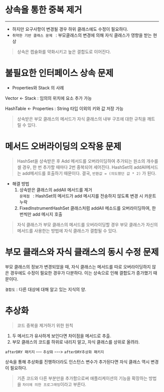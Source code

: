 # 상속을 통한 중복 제거

---
- 하지만 요구사항이 변경될 경우 하위 클래스에도 수정이 필요하다. 
- `취약한 기반 클래스 문제 ` : 부모클래스의 변경에 의해 자식 클래스가 영향을 받는 현상

> 상속은 켑슐화를 약화시키고 높은 결합도로 이어진다.


# 불필요한 인터페이스 상속 문제

- Properties와 Stack 의 사례

Vector <- Stack : 임의의 위치에 요소 추가 가능 

HashTable <- Properties : String 타입 이외의 키와 값 저장 가능

> 상속받은 부모 클래스의 메서드가 자식 클래스의 내부 구조에 대한 규칙을 깨트릴 수 있다.

# 메서드 오버라이딩의 오작용 문제

> HashSet을 상속받은 후 Add 메서드를 오버라이딩하여 추가되는 원소의 개수를 셀 경우,
> 한 번 추가할 때마다 2번 중복되어 세어진다. HashSet의 addAll메서드는 add메서드를 호출하기 때문이다.
> 결국, `반환값 = (의도했던 값 * 2)` 가 된다.

- 해결 방법 </br>
    1. 상속받은 클래스의 addAll 메서드를 제거 </br>
    `문제점 ` : HashSet의 메서드가 add 메시지를 전송하지 않도록 변경 시 카운트 누락 </br>
    2. FixedInstrumentHashSet 클래스처럼 addAll 메소드를 오버라이딩하여, 한번씩만 add 메시지 호출

> 자식 클래스가 부모 클래스의 메서드를 오버라이딩할 경우 부모 클래스가 자신의 메서드를
> 사용한는 방법에 자식 클래스가 결합될 수 있다.

# 부모 클래스와 자식 클래스의 동시 수정 문제

부모 클래스의 정보가 변경되었을 때, 자식 클래스는 메서드를 따로 오버라이딩하지 않은 경우에도 
수정이 필요한 경우가 다분하다. 이는 상속으로 인해 결합도가 증가했기 때문이다.

`결합도` : 다른 대상에 대해 알고 있는 지식의 양.

# 추상화 

> 코드 중복을 제거하기 위한 원칙

1. 두 메서드가 유사하게 보인다면 차이점을 메서드로 추출. 
2. 부모 클래스의 코드를 하위로 내리지 말고, 자식 클래스를 상위로 올려라.

`afterDRY 패키지` --- `추상화` ---> `afterDRY추상화 패키지`

상속을 통해 추상화를 진행하더라도 인스턴스 변수가 추가된다면 자식 클래스 역시 변경이 필요하다. 

> 기존 코드와 다른 부분만을 추가함으로써 애플리케이션의 기능을 확장하는 방법을 `차이에 의한 프로그래밍`이라고 부른다.
> 

